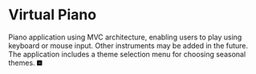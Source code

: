 # Virtual Piano
Piano application using MVC architecture, enabling users to play using keyboard or mouse input. Other instruments may be added in the future. The application includes a theme selection menu for choosing seasonal themes.
<img src="src/images/piano.jpg" alt="image" width="10" height="10">
